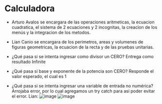 # Calculadora
- Arturo Avalos se encargara de las operaciones aritmeticas, la ecuacion cuadratica, el sistema de 2 ecuaciones y 2 incognitas, la creacion de los menús y la integracion de los metodos.
- Lian Canio se encargara de los perimetros, areas y volumenes de figuras geometricas, la ecuacion de la recta y de las pruebas unitarias.

- ¿Qué pasa si se intenta ingresar como divisor un CERO?
Entrega como resultado Infinite
- ¿Qué pasa si base y exponente de la potencia son CERO?
Responde el valor esperado, el cual es 1
- ¿Qué pasa si se intenta ingresar una variable de entrada no numérica?
Arrojaba error, por lo cual agregamos un try catch para asi poder evitar el error.
Lian:
![image](https://github.com/oruava/Calculadora/assets/138495779/9e25c4eb-a1bd-411d-8a2e-c27aba99b5cc)
![image](https://github.com/oruava/Calculadora/assets/138495779/a883e25f-e0d2-48f7-8d01-3d0f5de37833)
